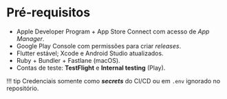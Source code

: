 # Pré‑requisitos

- Apple Developer Program + App Store Connect com acesso de *App Manager*.
- Google Play Console com permissões para criar *releases*.
- Flutter estável; Xcode e Android Studio atualizados.
- Ruby + Bundler + Fastlane (macOS).
- Contas de teste: **TestFlight** e **Internal testing** (Play).

!!! tip
    Credenciais somente como ***secrets*** do CI/CD ou em `.env` ignorado no repositório.

